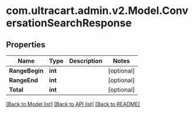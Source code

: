 
# com.ultracart.admin.v2.Model.ConversationSearchResponse

## Properties

Name | Type | Description | Notes
------------ | ------------- | ------------- | -------------
**RangeBegin** | **int** |  | [optional] 
**RangeEnd** | **int** |  | [optional] 
**Total** | **int** |  | [optional] 

[[Back to Model list]](../README.md#documentation-for-models)
[[Back to API list]](../README.md#documentation-for-api-endpoints)
[[Back to README]](../README.md)

